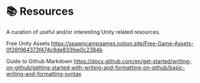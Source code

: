 # 📚 Resources

A curation of useful and/or interesting Unity related resources.

Free Unity Assets
https://spawncampgames.notion.site/Free-Game-Assets-0f26f964373f474c9de833fee0c2384b

Guide to Github Markdown
https://docs.github.com/en/get-started/writing-on-github/getting-started-with-writing-and-formatting-on-github/basic-writing-and-formatting-syntax
